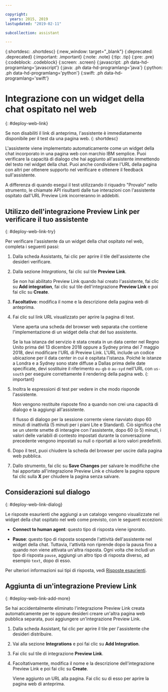 ```yaml
---

copyright:
  years: 2015, 2019
lastupdated: "2019-02-11"

subcollection: assistant

---
```


{:shortdesc: .shortdesc}
{:new_window: target="_blank"}
{:deprecated: .deprecated}
{:important: .important}
{:note: .note}
{:tip: .tip}
{:pre: .pre}
{:codeblock: .codeblock}
{:screen: .screen}
{:javascript: .ph data-hd-programlang='javascript'}
{:java: .ph data-hd-programlang='java'}
{:python: .ph data-hd-programlang='python'}
{:swift: .ph data-hd-programlang='swift'}

# Integrazione con un widget della chat ospitato nel web
{: #deploy-web-link}

Se non disabiliti il link di anteprima, l'assistente è immediatamente disponibile per il test da una pagina web.
{: shortdesc}

L'assistente viene implementato automaticamente come un widget della chat incorporato in una pagina web con marchio IBM semplice. Puoi verificare la capacità di dialogo che hai aggiunto all'assistente immettendo del testo nel widget della chat. Puoi anche condividere l'URL della pagina con altri per ottenere supporto nel verificare e ottenere il feedback sull'assistente. 

A differenza di quando esegui il test utilizzando il riquadro "Provalo" nello strumento, le chiamate API risultanti dalle tue interazioni con l'assistente ospitato dall'URL Preview Link incorreranno in addebiti. 

## Utilizzo dell'integrazione Preview Link per verificare il tuo assistente
{: #deploy-web-link-try}

Per verificare l'assistente da un widget della chat ospitato nel web, completa i seguenti passi: 

1.  Dalla scheda Assistants, fai clic per aprire il tile dell'assistente che desideri verificare.

1.  Dalla sezione *Integrations*, fai clic sul tile **Preview Link**.

    Se non hai abilitato Preview Link quando hai creato l'assistente, fai clic su **Add integration**, fai clic sul tile dell'integrazione **Preview Link** e poi fai clic su **Create**.

1.  **Facoltativo**: modifica il nome e la descrizione della pagina web di anteprima. 

1.  Fai clic sul link URL visualizzato per aprire la pagina di test.

    Viene aperta una scheda del browser web separata che contiene l'implementazione di un widget della chat del tuo assistente. 

    Se la tua istanza del servizio è stata creata in un data center nel Regno Unito prima del 13 dicembre 2018 oppure a Sydney prima del 7 maggio 2018, devi modificare l'URL di Preview Link. L'URL include un codice ubicazione per il data center in cui è ospitata l'istanza. Poiché le istanze a Londra e a Sydney sono state diffuse a Dallas prima delle date specificate, devi sostituire il riferimento `eu-gb` o `au-syd` nell'URL con `us-south` per eseguire correttamente il rendering della pagina web.
    {: important}

1.  Inoltra le espressioni di test per vedere in che modo risponde l'assistente. 

    Non vengono restituite risposte fino a quando non crei una capacità di dialogo e la aggiungi all'assistente. 

    Il flusso di dialogo per la sessione corrente viene riavviato dopo 60 minuti di inattività (5 minuti per i piani Lite e Standard). Ciò significa che se un utente smette di interagire con l'assistente, dopo 60 (o 5) minuti, i valori delle variabili di contesto impostati durante la conversazione precedente vengono impostati su null o riportati ai loro valori predefiniti.

1.  Dopo il test, puoi chiudere la scheda del browser per uscire dalla pagina web pubblica. 

1.  Dallo strumento, fai clic su **Save Changes** per salvare le modifiche che hai apportato all'integrazione Preview Link e chiudere la pagina oppure fai clic sulla **X** per chiudere la pagina senza salvare. 

## Considerazioni sul dialogo
{: #deploy-web-link-dialog}

Le risposte esaurienti che aggiungi a un catalogo vengono visualizzate nel widget della chat ospitato nel web come previsto, con le seguenti eccezioni: 

- **Connect to human agent**: questo tipo di risposta viene ignorato.

- **Pause**: questo tipo di risposta sospende l'attività dell'assistente nel widget della chat. Tuttavia, l'attività non riprende dopo la pausa fino a quando non viene attivata un'altra risposta. Ogni volta che includi un tipo di risposta `pause`, aggiungi un altro tipo di risposta diverso, ad esempio `text`, dopo di esso.

Per ulteriori informazioni sui tipi di risposta, vedi [Risposte esaurienti](/docs/services/assistant?topic=assistant-dialog-overview#dialog-overview-multimedia).

## Aggiunta di un'integrazione Preview Link
{: #deploy-web-link-add-more}

Se hai accidentalmente eliminato l'integrazione Preview Link creata automaticamente per te oppure desideri creare un'altra pagina web pubblica separata, puoi aggiungere un'integrazione Preview Link.

1.  Dalla scheda Assistant, fai clic per aprire il tile per l'assistente che desideri distribuire. 

1.  Vai alla sezione **Integrations** e poi fai clic su **Add Integration**.

1.  Fai clic sul tile di integrazione **Preview Link**. 

1.  Facoltativamente, modifica il nome e la descrizione dell'integrazione Preview Link e poi fai clic su **Create**.

    Viene aggiunto un URL alla pagina. Fai clic su di esso per aprire la pagina web di anteprima. 

